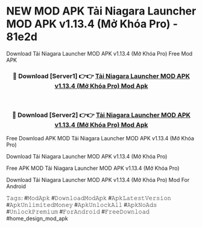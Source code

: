 # NEW MOD APK Tải Niagara Launcher MOD APK v1.13.4 (Mở Khóa Pro) - 81e2d
Download Tải Niagara Launcher MOD APK v1.13.4 (Mở Khóa Pro) Free Mod APK

<div align="center">
<h3>🔴 Download [Server1] 👉👉 <a href="https://apk-comot.site?title=Tải_Niagara_Launcher_MOD_APK_v1.13.4_(Mở_Khóa_Pro)">Tải Niagara Launcher MOD APK v1.13.4 (Mở Khóa Pro) Mod Apk</a></h3><br>

<h3>🔴 Download [Server2] 👉👉 <a href="https://apk-comot.site?title=Tải_Niagara_Launcher_MOD_APK_v1.13.4_(Mở_Khóa_Pro)">Tải Niagara Launcher MOD APK v1.13.4 (Mở Khóa Pro) Mod Apk</a></h3>
</div>


Free Download APK MOD Tải Niagara Launcher MOD APK v1.13.4 (Mở Khóa Pro)

Download Tải Niagara Launcher MOD APK v1.13.4 (Mở Khóa Pro) 

Free APK MOD Tải Niagara Launcher MOD APK v1.13.4 (Mở Khóa Pro) 

Download Tải Niagara Launcher MOD APK v1.13.4 (Mở Khóa Pro) Mod For Android

𝚃𝚊𝚐𝚜: #𝙼𝚘𝚍𝙰𝚙𝚔 #𝙳𝚘𝚠𝚗𝚕𝚘𝚊𝚍𝙼𝚘𝚍𝙰𝚙𝚔 #𝙰𝚙𝚔𝙻𝚊𝚝𝚎𝚜𝚝𝚅𝚎𝚛𝚜𝚒𝚘𝚗 #𝙰𝚙𝚔𝚄𝚗𝚕𝚒𝚖𝚒𝚝𝚎𝚍𝙼𝚘𝚗𝚎𝚢 #𝙰𝚙𝚔𝚄𝚗𝚕𝚘𝚌𝚔𝙰𝚕𝚕 #𝙰𝚙𝚔𝙽𝚘𝙰𝚍𝚜 #𝚄𝚗𝚕𝚘𝚌𝚔𝙿𝚛𝚎𝚖𝚒𝚞𝚖 #𝙵𝚘𝚛𝙰𝚗𝚍𝚛𝚘𝚒𝚍 #𝙵𝚛𝚎𝚎𝙳𝚘𝚠𝚗𝚕𝚘𝚊𝚍 #home_design_mod_apk